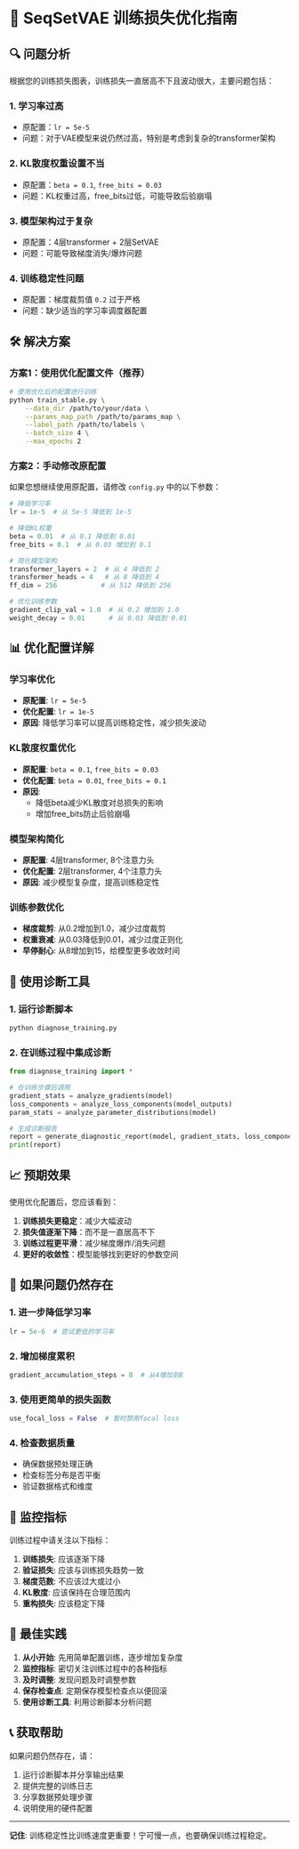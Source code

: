 # 🚀 SeqSetVAE 训练损失优化指南

## 🔍 问题分析

根据您的训练损失图表，训练损失一直居高不下且波动很大，主要问题包括：

### 1. **学习率过高**
- 原配置：`lr = 5e-5`
- 问题：对于VAE模型来说仍然过高，特别是考虑到复杂的transformer架构

### 2. **KL散度权重设置不当**
- 原配置：`beta = 0.1`, `free_bits = 0.03`
- 问题：KL权重过高，free_bits过低，可能导致后验崩塌

### 3. **模型架构过于复杂**
- 原配置：4层transformer + 2层SetVAE
- 问题：可能导致梯度消失/爆炸问题

### 4. **训练稳定性问题**
- 原配置：梯度裁剪值 `0.2` 过于严格
- 问题：缺少适当的学习率调度器配置

## 🛠️ 解决方案

### 方案1：使用优化配置文件（推荐）

```bash
# 使用优化后的配置进行训练
python train_stable.py \
    --data_dir /path/to/your/data \
    --params_map_path /path/to/params_map \
    --label_path /path/to/labels \
    --batch_size 4 \
    --max_epochs 2
```

### 方案2：手动修改原配置

如果您想继续使用原配置，请修改 `config.py` 中的以下参数：

```python
# 降低学习率
lr = 1e-5  # 从 5e-5 降低到 1e-5

# 降低KL权重
beta = 0.01  # 从 0.1 降低到 0.01
free_bits = 0.1  # 从 0.03 增加到 0.1

# 简化模型架构
transformer_layers = 2  # 从 4 降低到 2
transformer_heads = 4   # 从 8 降低到 4
ff_dim = 256           # 从 512 降低到 256

# 优化训练参数
gradient_clip_val = 1.0  # 从 0.2 增加到 1.0
weight_decay = 0.01      # 从 0.03 降低到 0.01
```

## 📊 优化配置详解

### 学习率优化
- **原配置**: `lr = 5e-5`
- **优化配置**: `lr = 1e-5`
- **原因**: 降低学习率可以提高训练稳定性，减少损失波动

### KL散度权重优化
- **原配置**: `beta = 0.1`, `free_bits = 0.03`
- **优化配置**: `beta = 0.01`, `free_bits = 0.1`
- **原因**: 
  - 降低beta减少KL散度对总损失的影响
  - 增加free_bits防止后验崩塌

### 模型架构简化
- **原配置**: 4层transformer, 8个注意力头
- **优化配置**: 2层transformer, 4个注意力头
- **原因**: 减少模型复杂度，提高训练稳定性

### 训练参数优化
- **梯度裁剪**: 从0.2增加到1.0，减少过度裁剪
- **权重衰减**: 从0.03降低到0.01，减少过度正则化
- **早停耐心**: 从8增加到15，给模型更多收敛时间

## 🔧 使用诊断工具

### 1. 运行诊断脚本
```bash
python diagnose_training.py
```

### 2. 在训练过程中集成诊断
```python
from diagnose_training import *

# 在训练步骤后调用
gradient_stats = analyze_gradients(model)
loss_components = analyze_loss_components(model_outputs)
param_stats = analyze_parameter_distributions(model)

# 生成诊断报告
report = generate_diagnostic_report(model, gradient_stats, loss_components, param_stats)
print(report)
```

## 📈 预期效果

使用优化配置后，您应该看到：

1. **训练损失更稳定**：减少大幅波动
2. **损失值逐渐下降**：而不是一直居高不下
3. **训练过程更平滑**：减少梯度爆炸/消失问题
4. **更好的收敛性**：模型能够找到更好的参数空间

## 🚨 如果问题仍然存在

### 1. 进一步降低学习率
```python
lr = 5e-6  # 尝试更低的学习率
```

### 2. 增加梯度累积
```python
gradient_accumulation_steps = 8  # 从4增加到8
```

### 3. 使用更简单的损失函数
```python
use_focal_loss = False  # 暂时禁用focal loss
```

### 4. 检查数据质量
- 确保数据预处理正确
- 检查标签分布是否平衡
- 验证数据格式和维度

## 📝 监控指标

训练过程中请关注以下指标：

1. **训练损失**: 应该逐渐下降
2. **验证损失**: 应该与训练损失趋势一致
3. **梯度范数**: 不应该过大或过小
4. **KL散度**: 应该保持在合理范围内
5. **重构损失**: 应该稳定下降

## 🎯 最佳实践

1. **从小开始**: 先用简单配置训练，逐步增加复杂度
2. **监控指标**: 密切关注训练过程中的各种指标
3. **及时调整**: 发现问题及时调整参数
4. **保存检查点**: 定期保存模型检查点以便回滚
5. **使用诊断工具**: 利用诊断脚本分析问题

## 📞 获取帮助

如果问题仍然存在，请：

1. 运行诊断脚本并分享输出结果
2. 提供完整的训练日志
3. 分享数据预处理步骤
4. 说明使用的硬件配置

---

**记住**: 训练稳定性比训练速度更重要！宁可慢一点，也要确保训练过程稳定。